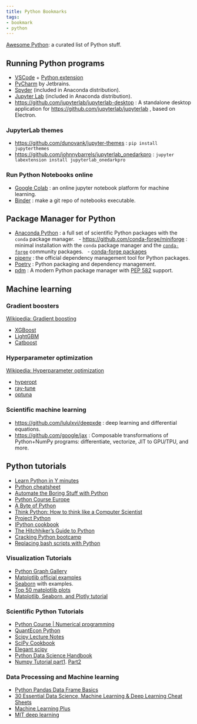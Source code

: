 ```yaml
---
title: Python Bookmarks
tags:
- bookmark
- python
---
```


[Awesome Python](https://github.com/vinta/awesome-python): a curated list of Python stuff.

## Running Python programs

- [VSCode](https://code.visualstudio.com/) + [Python extension](https://code.visualstudio.com/docs/languages/python)
- [PyCharm](https://www.jetbrains.com/pycharm/) by Jetbrains.
- [Spyder](https://www.spyder-ide.org/) (included in Anaconda distribution).
- [Jupyter Lab](https://github.com/jupyterlab/jupyterlab) (included in Anaconda distribution).
- https://github.com/jupyterlab/jupyterlab-desktop : A standalone desktop application for https://github.com/jupyterlab/jupyterlab , based on Electron.

### JupyterLab themes

- https://github.com/dunovank/jupyter-themes : `pip install jupyterthemes`
- https://github.com/johnnybarrels/jupyterlab_onedarkpro : `jupyter labextension install jupyterlab_onedarkpro`

### Run Python Notebooks online

- [Google Colab](https://colab.research.google.com/) : an online jupyter notebook platform for machine learning.
- [Binder](https://mybinder.org/) : make a git repo of notebooks executable.

## Package Manager for Python

- [Anaconda Python](https://www.anaconda.com/products/individual) : a full set of scientific Python packages with the `conda` package manager.
  - https://github.com/conda-forge/miniforge : minimal installation with the `conda` package manager and the [`conda-forge`](https://conda-forge.org/) community packages.
  - [conda-forge packages](https://anaconda.org/conda-forge/repo)
- [pipenv](https://pipenv.pypa.io/en/latest/) : the official dependency management tool for Python packages.
- [Poetry](https://python-poetry.org/) : Python packaging and dependency management.
- [pdm](https://pdm.fming.dev/) : A modern Python package manager with [PEP 582](https://www.python.org/dev/peps/pep-0582) support.

## Machine learning

### Gradient boosters

[Wikipedia: Gradient boosting](https://en.wikipedia.org/wiki/Gradient_boosting)

- [XGBoost](https://xgboost.readthedocs.io/en/latest/)
- [LightGBM](https://lightgbm.readthedocs.io/en/latest/)
- [Catboost](https://github.com/catboost/catboost)

### Hyperparameter optimization

[Wikipedia: Hyperparameter optimization](https://en.wikipedia.org/wiki/Hyperparameter_optimization)

- [hyperopt](https://github.com/hyperopt/hyperopt)
- [ray-tune](https://docs.ray.io/en/latest/tune/index.html)
- [optuna](https://optuna.org/)

### Scientific machine learning

- https://github.com/lululxvi/deepxde : deep learning and differential equations.
- https://github.com/google/jax : Composable transformations of Python+NumPy programs: differentiate, vectorize, JIT to GPU/TPU, and more.

## Python tutorials

- [Learn Python in Y minutes](https://learnxinyminutes.com/docs/python3/)
- [Python cheatsheet](https://github.com/gto76/python-cheatsheet)
- [Automate the Boring Stuff with Python](https://automatetheboringstuff.com/2e/)
- [Python Course Europe](https://www.python-course.eu/)
- [A Byte of Python](https://python.swaroopch.com/)
- [Think Python: How to think like a Computer Scientist](https://open.umn.edu/opentextbooks/textbooks/43)
- [Project Python](http://projectpython.net/chapter00/)
- [IPython cookbook](https://ipython-books.github.io/)
- [The Hitchhiker’s Guide to Python](https://docs.python-guide.org/)
- [Cracking Python bootcamp](https://github.com/purcellconsult/Cracking-Python-Bootcamp)
- [Replacing bash scripts with Python](https://github.com/ninjaaron/replacing-bash-scripting-with-python)

### Visualization Tutorials

- [Python Graph Gallery](https://python-graph-gallery.com/)
- [Matplotlib official examples](https://matplotlib.org/examples/index.html)
- [Seaborn](https://seaborn.pydata.org/) with examples.
- [Top 50 matplotlib plots](https://www.machinelearningplus.com/plots/top-50-matplotlib-visualizations-the-master-plots-python/)
- [Matplotlib, Seaborn, and Plotly tutorial](https://medium.com/jameslearningnote/資料分析-機器學習-第2-5講-資料視覺化-matplotlib-seaborn-plotly-75cd353d6d3f)

### Scientific Python Tutorials

- [Python Course | Numerical programming](https://www.python-course.eu/numerical_programming_with_python.php)
- [QuantEcon Python](https://quantecon.org/quantecon-py)
- [Scipy Lecture Notes](https://scipy-lectures.org/)
- [SciPy Cookbook](https://scipy-cookbook.readthedocs.io/index.html)
- [Elegant scipy](https://github.com/elegant-scipy/elegant-scipy)
- [Python Data Science Handbook](https://jakevdp.github.io/PythonDataScienceHandbook/)
- [Numpy Tutorial part1](https://www.machinelearningplus.com/python/numpy-tutorial-part1-array-python-examples/). [Part2](https://www.machinelearningplus.com/python/numpy-tutorial-python-part2/)

### Data Processing and Machine learning

- [Python Pandas Data Frame Basics](https://towardsdatascience.com/python-pandas-data-frame-basics-b5cfbcd8c039)
- [30 Essential Data Science, Machine Learning & Deep Learning Cheat Sheets](https://www.kdnuggets.com/2017/09/essential-data-science-machine-learning-deep-learning-cheat-sheets.html)
- [Machine Learning Plus](https://www.machinelearningplus.com/)
- [MIT deep learning](https://github.com/lexfridman/mit-deep-learning)
